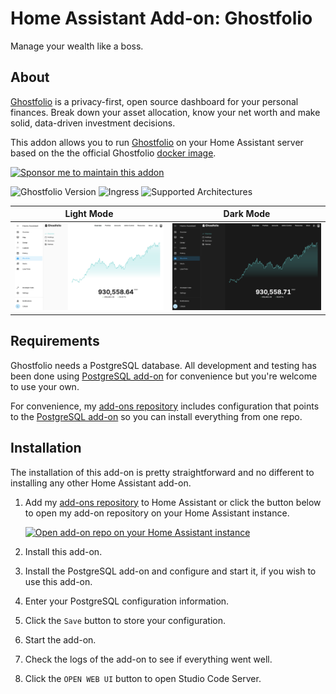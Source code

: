 # Home Assistant Add-on: Ghostfolio

Manage your wealth like a boss.

## About

[Ghostfolio][ghostfolio] is a privacy-first, open source dashboard for your personal finances.
Break down your asset allocation, know your net worth and make solid, data-driven investment decisions.

This addon allows you to run [Ghostfolio][ghostfolio] on your Home Assistant server based on the the official Ghostfolio [docker image][docker].

[![Sponsor me to maintain this addon][sponsor-badge]](https://github.com/sponsors/lildude)

![Ghostfolio Version][ghostfolio-version]
![Ingress][ingres-badge]
![Supported Architectures][archs]

| Light Mode                 | Dark Mode                |
| -------------------------- | ------------------------ |
| ![Light screenshot][light] | ![Dark screenshot][dark] |

## Requirements

Ghostfolio needs a PostgreSQL database.
All development and testing has been done using [PostgreSQL add-on][postgres] for convenience but you're welcome to use your own.

For convenience, my [add-ons repository][addons-repo] includes configuration that points to the [PostgreSQL add-on][postgres] so you can install everything from one repo.

## Installation

The installation of this add-on is pretty straightforward and no different to installing any other Home Assistant add-on.

1. Add my [add-ons repository][addons-repo] to Home Assistant or click the button below to open my add-on repository on your Home Assistant instance.

   [![Open add-on repo on your Home Assistant instance][repo-btn]][addon]

1. Install this add-on.
1. Install the PostgreSQL add-on and configure and start it, if you wish to use this add-on.
1. Enter your PostgreSQL configuration information.
1. Click the `Save` button to store your configuration.
1. Start the add-on.
1. Check the logs of the add-on to see if everything went well.
1. Click the `OPEN WEB UI` button to open Studio Code Server.

[addon]: https://my.home-assistant.io/redirect/supervisor_add_addon_repository/?repository_url=https%3A%2F%2Fgithub.com%2Flildude%2Fha-addons
[addons-repo]: https://github.com/lildude/ha-addons
[archs]: https://img.shields.io/badge/dynamic/json?color=green&label=Arch&query=%24.arch&url=https%3A%2F%2Fraw.githubusercontent.com%2Flildude%2Fha-addon-ghostfolio%2Fmain%2Fconfig.json
[dark]: https://raw.githubusercontent.com/lildude/ha-addon-ghostfolio/main/imgs/screenshot-dark.png
[docker]: https://hub.docker.com/r/ghostfolio/ghostfolio
[ghostfolio-version]: https://img.shields.io/badge/dynamic/json?label=Ghostfolio%20Version&url=https%3A%2F%2Fraw.githubusercontent.com%2Flildude%2Fha-addon-ghostfolio%2Fmain%2Fbuild.json&query=%24.args.ghostfolio_version
[ghostfolio]: https://ghostfol.io
[ingres-badge]: https://img.shields.io/badge/dynamic/json?label=Ingress&query=%24.ingress&url=https%3A%2F%2Fraw.githubusercontent.com%2Flildude%2Fha-addon-ghostfolio%2Fmain%2Fconfig.json
[light]: https://raw.githubusercontent.com/lildude/ha-addon-ghostfolio/main/imgs/screenshot-light.png
[postgres]: https://github.com/matt-FFFFFF/hassio-addon-postgres
[repo-btn]: https://my.home-assistant.io/badges/supervisor_add_addon_repository.svg
[sponsor-badge]: https://img.shields.io/badge/Sponsor_Me-%E2%9D%A4-ec6cb9?logo=GitHub
